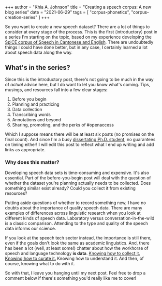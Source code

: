 +++
author = "Khia A. Johnson"
title = "Creating a speech corpus: A new blog series"
date = "2021-06-29"
tags = [
	"corpus-phonetics",
    "corpus-creation-series"
	]
+++

So you want to create a new speech dataset? There are a lot of things to consider at every stage of the process. This is the first (introductory) post in a series I'm starting on the topic, based on my experience developing the [SpiCE corpus of Speech in Cantonese and English](https://spice-corpus.readthedocs.io/). There are undoubtedly things I could have done better, but in any case, I certainly learned a lot about speech data along the way. 

 <!--more-->

## What's in the series?

Since this is the introductory post, there's not going to be much in the way of *actual* advice here, but I do want to let you know what's coming. Tips, musings, and resources fall into a few clear stages:

1. Before you begin
2. Planning and practicing
3. Data collection
4. Transcribing words 
5. Annotations and beyond
6. Sharing, promoting, and the perks of #openaccess

Which I suppose means there will be at least six posts (no promises on the final count). And since I'm a busy [dissertating Ph.D. student](https://phdcomics.com/comics/archive.php?comicid=804), no guarantees on timing either! I will edit this post to reflect what I end up writing and add links as appropriate. 

### Why does this matter?

Developing speech data sets is time-consuming and expensive. It's also essential. Part of the before-you-begin post will deal with the question of whether the dataset you're planning actually needs to be collected. Does something similar exist already? Could you collect it from existing resources? 

Putting aside questions of whether to record something new, I have no doubts about the importance of quality speech data. There are many examples of differences across linguistic research when you look at different kinds of speech data. Laboratory versus conversation-in-the-wild is a classic comparison. Attending to the type and quality of the speech data informs our science. 

If you look at the speech tech sector instead, the importance is still there, even if the goals don't look the same as academic linguistics. And, there has been a lot (well, at least some!) chatter about how the workhorse of speech and language technology **is data**. [Knowing how to collect it. Knowing how to curate it.](https://youtu.be/sz5wuMini4I) Knowing how to understand it. And then, of course, knowing what to do with it.

So with that, I leave you hanging until my next post. Feel free to drop a comment below if there's something you'd really like me to cover!
